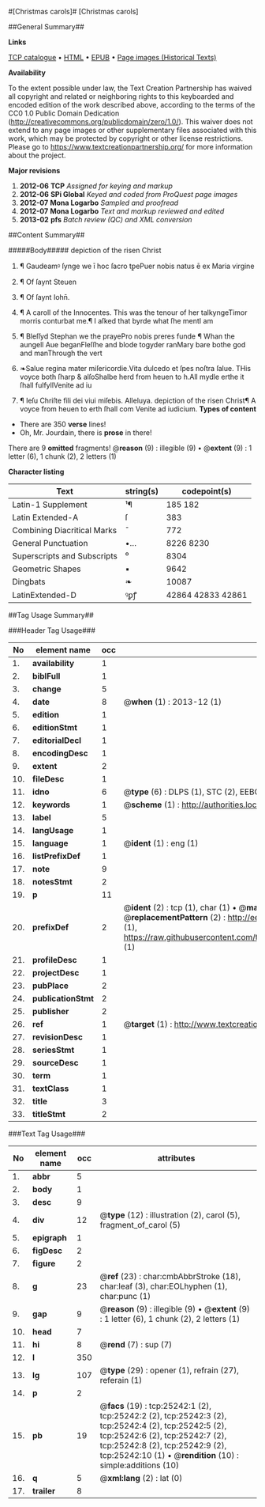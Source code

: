 #[Christmas carols]#
[Christmas carols]

##General Summary##

**Links**

[TCP catalogue](http://www.ota.ox.ac.uk/tcp/)  • 
[HTML](http://tei.it.ox.ac.uk/tcp/Texts-HTML/free/A18/A18696.html)  • 
[EPUB](http://tei.it.ox.ac.uk/tcp/Texts-EPUB/free/A18/A18696.epub) • 
[Page images (Historical Texts)](https://historicaltexts.jisc.ac.uk/eebo-22220351e)

**Availability**

To the extent possible under law, the Text Creation Partnership has waived all copyright and related or neighboring rights to this keyboarded and encoded edition of the work described above, according to the terms of the CC0 1.0 Public Domain Dedication (http://creativecommons.org/publicdomain/zero/1.0/). This waiver does not extend to any page images or other supplementary files associated with this work, which may be protected by copyright or other license restrictions. Please go to https://www.textcreationpartnership.org/ for more information about the project.

**Major revisions**

1. __2012-06__ __TCP__ *Assigned for keying and markup*
1. __2012-06__ __SPi Global__ *Keyed and coded from ProQuest page images*
1. __2012-07__ __Mona Logarbo__ *Sampled and proofread*
1. __2012-07__ __Mona Logarbo__ *Text and markup reviewed and edited*
1. __2013-02__ __pfs__ *Batch review (QC) and XML conversion*

##Content Summary##

#####Body#####
depiction of the risen Christ
1. ¶
Gaudeamꝰ ſynge we ī hoc ſacro tꝑePuer nobis natus ē ex Maria virgine

1. ¶ Of ſaynt Steuen

1. ¶ Of ſaynt Iohn̄.

1. ¶ A caroll of the Innocentes.
This was the tenour of her talkyngeTimor morris conturbat me.¶ I aſked that byrde what ſhe mentI am 
1. ¶
Bleſſyd Stephan we the prayePro nobis preres funde
¶ Whan the aungell Aue beganFleſſhe and blode togyder ranMary bare bothe god and manThrough the vert
1. ❧Salue regina mater miſericordie.Vita dulcedo et ſpes noſtra ſalue.
THis voyce both ſharp & alſoShalbe herd from heuen to h.All mydle erthe it ſhall fulfyllVenite ad iu
1. ¶
Ieſu Chriſte fili dei viui miſebis. Alleluya.
depiction of the risen Christ¶ A voyce from heuen to erth ſhall com Venite ad iudicium.
**Types of content**

  * There are 350 **verse** lines!
  * Oh, Mr. Jourdain, there is **prose** in there!

There are 9 **omitted** fragments! 
 @__reason__ (9) : illegible (9)  •  @__extent__ (9) : 1 letter (6), 1 chunk (2), 2 letters (1)

**Character listing**


|Text|string(s)|codepoint(s)|
|---|---|---|
|Latin-1 Supplement|¹¶|185 182|
|Latin Extended-A|ſ|383|
|Combining             Diacritical Marks|̄|772|
|General Punctuation|•…|8226 8230|
|Superscripts             and Subscripts|⁰|8304|
|Geometric Shapes|▪|9642|
|Dingbats|❧|10087|
|LatinExtended-D|ꝰꝑꝭ|42864 42833 42861|

##Tag Usage Summary##

###Header Tag Usage###

|No|element name|occ|attributes|
|---|---|---|---|
|1.|__availability__|1||
|2.|__biblFull__|1||
|3.|__change__|5||
|4.|__date__|8| @__when__ (1) : 2013-12 (1)|
|5.|__edition__|1||
|6.|__editionStmt__|1||
|7.|__editorialDecl__|1||
|8.|__encodingDesc__|1||
|9.|__extent__|2||
|10.|__fileDesc__|1||
|11.|__idno__|6| @__type__ (6) : DLPS (1), STC (2), EEBO-CITATION (1), OCLC (1), VID (1)|
|12.|__keywords__|1| @__scheme__ (1) : http://authorities.loc.gov/ (1)|
|13.|__label__|5||
|14.|__langUsage__|1||
|15.|__language__|1| @__ident__ (1) : eng (1)|
|16.|__listPrefixDef__|1||
|17.|__note__|9||
|18.|__notesStmt__|2||
|19.|__p__|11||
|20.|__prefixDef__|2| @__ident__ (2) : tcp (1), char (1)  •  @__matchPattern__ (2) : ([0-9\-]+):([0-9IVX]+) (1), (.+) (1)  •  @__replacementPattern__ (2) : http://eebo.chadwyck.com/downloadtiff?vid=$1&page=$2 (1), https://raw.githubusercontent.com/textcreationpartnership/Texts/master/tcpchars.xml#$1 (1)|
|21.|__profileDesc__|1||
|22.|__projectDesc__|1||
|23.|__pubPlace__|2||
|24.|__publicationStmt__|2||
|25.|__publisher__|2||
|26.|__ref__|1| @__target__ (1) : http://www.textcreationpartnership.org/docs/. (1)|
|27.|__revisionDesc__|1||
|28.|__seriesStmt__|1||
|29.|__sourceDesc__|1||
|30.|__term__|1||
|31.|__textClass__|1||
|32.|__title__|3||
|33.|__titleStmt__|2||


###Text Tag Usage###

|No|element name|occ|attributes|
|---|---|---|---|
|1.|__abbr__|5||
|2.|__body__|1||
|3.|__desc__|9||
|4.|__div__|12| @__type__ (12) : illustration (2), carol (5), fragment_of_carol (5)|
|5.|__epigraph__|1||
|6.|__figDesc__|2||
|7.|__figure__|2||
|8.|__g__|23| @__ref__ (23) : char:cmbAbbrStroke (18), char:leaf (3), char:EOLhyphen (1), char:punc (1)|
|9.|__gap__|9| @__reason__ (9) : illegible (9)  •  @__extent__ (9) : 1 letter (6), 1 chunk (2), 2 letters (1)|
|10.|__head__|7||
|11.|__hi__|8| @__rend__ (7) : sup (7)|
|12.|__l__|350||
|13.|__lg__|107| @__type__ (29) : opener (1), refrain (27), referain (1)|
|14.|__p__|2||
|15.|__pb__|19| @__facs__ (19) : tcp:25242:1 (2), tcp:25242:2 (2), tcp:25242:3 (2), tcp:25242:4 (2), tcp:25242:5 (2), tcp:25242:6 (2), tcp:25242:7 (2), tcp:25242:8 (2), tcp:25242:9 (2), tcp:25242:10 (1)  •  @__rendition__ (10) : simple:additions (10)|
|16.|__q__|5| @__xml:lang__ (2) : lat (0)|
|17.|__trailer__|8||
